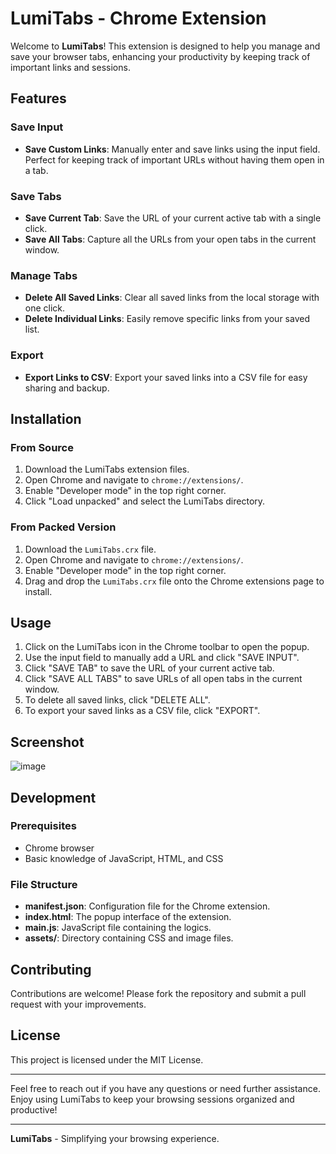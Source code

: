 # LumiTabs - Chrome Extension

Welcome to **LumiTabs**! This extension is designed to help you manage and save your browser tabs, enhancing your productivity by keeping track of important links and sessions.

## Features

### Save Input
- **Save Custom Links**: Manually enter and save links using the input field. Perfect for keeping track of important URLs without having them open in a tab.

### Save Tabs
- **Save Current Tab**: Save the URL of your current active tab with a single click. 
- **Save All Tabs**: Capture all the URLs from your open tabs in the current window.

### Manage Tabs
- **Delete All Saved Links**: Clear all saved links from the local storage with one click.
- **Delete Individual Links**: Easily remove specific links from your saved list.

### Export
- **Export Links to CSV**: Export your saved links into a CSV file for easy sharing and backup.

## Installation

### From Source

1. Download the LumiTabs extension files.
2. Open Chrome and navigate to `chrome://extensions/`.
3. Enable "Developer mode" in the top right corner.
4. Click "Load unpacked" and select the LumiTabs directory.

### From Packed Version

1. Download the `LumiTabs.crx` file.
2. Open Chrome and navigate to `chrome://extensions/`.
3. Enable "Developer mode" in the top right corner.
4. Drag and drop the `LumiTabs.crx` file onto the Chrome extensions page to install.

## Usage

1. Click on the LumiTabs icon in the Chrome toolbar to open the popup.
2. Use the input field to manually add a URL and click "SAVE INPUT".
3. Click "SAVE TAB" to save the URL of your current active tab.
4. Click "SAVE ALL TABS" to save URLs of all open tabs in the current window.
5. To delete all saved links, click "DELETE ALL".
6. To export your saved links as a CSV file, click "EXPORT".

## Screenshot

![image](https://github.com/YosephSE/LeadTracker/assets/88291669/5b0267e7-42c1-48c9-a17d-d33d4ee66799)


## Development

### Prerequisites
- Chrome browser
- Basic knowledge of JavaScript, HTML, and CSS

### File Structure
- **manifest.json**: Configuration file for the Chrome extension.
- **index.html**: The popup interface of the extension.
- **main.js**: JavaScript file containing the logics.
- **assets/**: Directory containing CSS and image files.


## Contributing

Contributions are welcome! Please fork the repository and submit a pull request with your improvements.

## License

This project is licensed under the MIT License.

---

Feel free to reach out if you have any questions or need further assistance. Enjoy using LumiTabs to keep your browsing sessions organized and productive!

---

**LumiTabs** - Simplifying your browsing experience.


